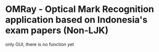 # OMRay - Optical Mark Recognition application based on Indonesia's exam papers (Non-LJK)

only GUI, there is no function yet
